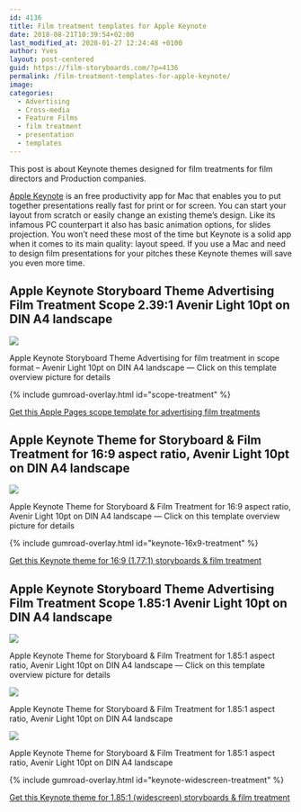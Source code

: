 ```yaml
---
id: 4136
title: Film treatment templates for Apple Keynote
date: 2018-08-21T10:39:54+02:00
last_modified_at: 2020-01-27 12:24:48 +0100
author: Yves
layout: post-centered
guid: https://film-storyboards.com/?p=4136
permalink: /film-treatment-templates-for-apple-keynote/
image:
categories:
  - Advertising
  - Cross-media
  - Feature Films
  - film treatment
  - presentation
  - templates
---
```

This post is about Keynote themes designed for film treatments for film directors and Production companies.

[Apple Keynote](https://www.apple.com/keynote/) is an free productivity app for Mac that enables you to put together presentations really fast for print or for screen. You can start your layout from scratch or easily change an existing theme&#8217;s design. Like its infamous PC counterpart it also has basic animation options, for slides projection. You won&#8217;t need these most of the time but Keynote is a solid app when it comes to its main quality: layout speed. If you use a Mac and need to design film presentations for your pitches these Keynote themes will save you even more time. 

## Apple Keynote Storyboard Theme Advertising Film Treatment Scope 2.39:1 Avenir Light 10pt on DIN A4 landscape

<a href="https://gum.co/scope-treatment" class="no-underline pv2 grow db"><img class="w-100" src="/images/uploads/2018/11/InDesign-Storyboard-Template-2.39x1-scope_Avenir-Light-10pt-A4-portrait_overview.png"></a>
<figcaption>Apple Keynote Storyboard Theme Advertising for film treatment in scope format &#8211; Avenir Light 10pt on DIN A4 landscape — Click on this template overview picture for details</figcaption>

{% include gumroad-overlay.html id="scope-treatment" %}

[Get this Apple Pages scope template for advertising film treatments](https://gum.co/scope-treatment)

## Apple Keynote Theme for Storyboard & Film Treatment for 16:9 aspect ratio, Avenir Light 10pt on DIN A4 landscape
<a href="https://gum.co/keynote-16x9-treatment" class="no-underline pv2 grow db"><img class="w-100" src="/images/uploads/2018/08/Apple-Keynote-Storyboard-Theme-for-Film-Treatment-16x9-Avenir-Light-10pt-on-DIN-A4-landscape_preview_02.png"></a>
<figcaption>Apple Keynote Theme for Storyboard & Film Treatment for 16:9 aspect ratio, Avenir Light 10pt on DIN A4 landscape — Click on this template overview picture for details</figcaption>

{% include gumroad-overlay.html id="keynote-16x9-treatment" %}

[Get this Keynote theme for 16:9 (1.77:1) storyboards & film treatment](https://gum.co/keynote-16x9-treatment)

## Apple Keynote Storyboard Theme Advertising Film Treatment Scope 1.85:1 Avenir Light 10pt on DIN A4 landscape

<a href="https://gum.co/keynote-widescreen-treatment" class="no-underline pv2 grow db"><img class="w-100" src="/images/uploads/2018/08/Apple-Keynote-Storyboard-Theme-Advertising-Film-Treatment-Scope-1.85x1_Avenir_Light_10pt_DIN_A4_landscape_title-page_sample.png"></a>
<figcaption>Apple Keynote Theme for Storyboard & Film Treatment for 1.85:1 aspect ratio, Avenir Light 10pt on DIN A4 landscape — Click on this template overview picture for details</figcaption>

<a href="https://gum.co/keynote-widescreen-treatment" class="no-underline pv2 grow db"><img class="w-100" src="/images/uploads/2018/08/Apple-Keynote-Storyboard-Theme-Advertising-Film-Treatment-Scope-1.85x1-Avenir-Light-10pt-on-DIN-A4-landscape_overview_01.png"></a>
<figcaption>Apple Keynote Theme for Storyboard & Film Treatment for 1.85:1 aspect ratio, Avenir Light 10pt on DIN A4 landscape</figcaption>

<a href="https://gum.co/keynote-widescreen-treatment" class="no-underline pv2 grow db"><img class="w-100" src="/images/uploads/2018/08/Apple-Keynote-Storyboard-Theme-Advertising-Film-Treatment-Scope-1.85x1-Avenir-Light-10pt-on-DIN-A4-landscape_sample.png"></a>
<figcaption>Apple Keynote Theme for Storyboard & Film Treatment for 1.85:1 aspect ratio, Avenir Light 10pt on DIN A4 landscape</figcaption>

{% include gumroad-overlay.html id="keynote-widescreen-treatment" %}

[Get this Keynote theme for 1.85:1 (widescreen) storyboards & film treatment](https://gum.co/keynote-widescreen-treatment)
